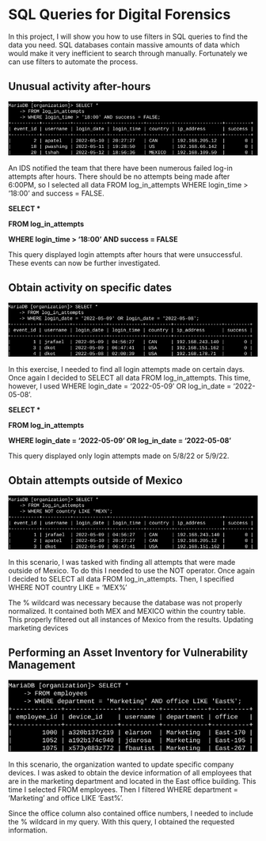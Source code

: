 <h1>SQL Queries for Digital Forensics</h1>

In this project, I will show you how to use filters in SQL queries to find the data you need. SQL databases contain massive amounts of data which would make it very inefficient to search through manually. Fortunately we can use filters to automate the process. 

<h2>Unusual activity after-hours</h2>

![1](https://github.com/nicknava1/SQL/blob/main/1.png)

An IDS notified the team that there have been numerous failed log-in attempts after hours. There should be no attempts being made after 6:00PM, so I selected all data FROM log_in_attempts WHERE login_time > ‘18:00’ and success = FALSE.

<b><p>SELECT *</p></b>
<b><p>FROM log_in_attempts</p></b>
<b><p>WHERE login_time > ‘18:00’ AND success = FALSE</p></b>

This query displayed login attempts after hours that were unsuccessful. These events can now be further investigated.

<h2>Obtain activity on specific dates</h2>

![2](https://github.com/nicknava1/SQL/blob/main/2.png)

In this exercise, I needed to find all login attempts made on certain days. Once again I decided to SELECT all data FROM log_in_attempts. This time, however, I used WHERE login_date = ‘2022-05-09’ OR  log_in_date = ‘2022-05-08’.

<b><p>SELECT *</p></b>
<b><p>FROM log_in_attempts</p></b>
<b><p>WHERE login_date = ‘2022-05-09’ OR  log_in_date = ‘2022-05-08’</p></b>

This query displayed only login attempts made on 5/8/22 or 5/9/22.

<h2>Obtain attempts outside of Mexico</h2>

![3](https://github.com/nicknava1/SQL/blob/main/3.png)

In this scenario, I was tasked with finding all attempts that were made outside of Mexico. To do this I needed to use the NOT operator. Once again I decided to SELECT all data FROM log_in_attempts. Then, I specified WHERE NOT country LIKE = ‘MEX%’

The % wildcard was necessary because the database was not properly normalized. It contained both MEX and MEXICO within the country table. This properly filtered out all instances of Mexico from the results.
Updating marketing devices

<h2>Performing an Asset Inventory for Vulnerability Management</h2>

![4](https://github.com/nicknava1/SQL/blob/main/4.png)

In this scenario, the organization wanted to update specific company devices. I was asked to obtain the device information of all employees that are in the marketing department and located in the East office building. This time I selected FROM employees. Then I filtered WHERE department = ‘Marketing’ and office LIKE ‘East%’. 
 
Since the office column also contained office numbers, I needed to include the % wildcard in my query. With this query, I obtained the requested information.
